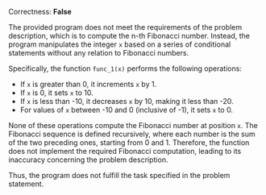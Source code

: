 Correctness: **False**

The provided program does not meet the requirements of the problem description, which is to compute the n-th Fibonacci number. Instead, the program manipulates the integer `x` based on a series of conditional statements without any relation to Fibonacci numbers. 

Specifically, the function `func_1(x)` performs the following operations:
- If `x` is greater than 0, it increments `x` by 1.
- If `x` is 0, it sets `x` to 10.
- If `x` is less than -10, it decreases `x` by 10, making it less than -20.
- For values of `x` between -10 and 0 (inclusive of -1), it sets `x` to 0.

None of these operations compute the Fibonacci number at position `x`. The Fibonacci sequence is defined recursively, where each number is the sum of the two preceding ones, starting from 0 and 1. Therefore, the function does not implement the required Fibonacci computation, leading to its inaccuracy concerning the problem description. 

Thus, the program does not fulfill the task specified in the problem statement.